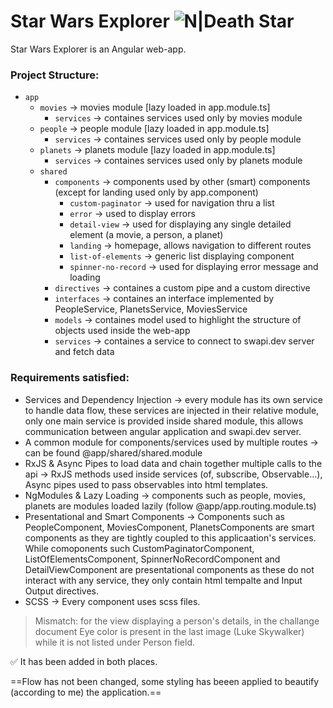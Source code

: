 # Star Wars Explorer ![N|Death Star](https://icons.iconarchive.com/icons/sensibleworld/starwars/24/Death-Star-icon.png)

Star Wars Explorer is an Angular web-app.

### Project Structure:
- `app`
  - `movies` -> movies module [lazy loaded in app.module.ts]
    - `services` -> containes services used only by movies module
  - `people` -> people module [lazy loaded in app.module.ts]
    - `services` -> containes services used only by people module
  - `planets` -> planets module [lazy loaded in app.module.ts]
    - `services` -> containes services used only by planets module
  - `shared`
    - `components` -> components used by other (smart) components (except for landing used only by app.component)
      - `custom-paginator` -> used for navigation thru a list
      - `error` -> used to display errors
      - `detail-view` -> used for displaying any single detailed element (a movie, a person, a planet)
      - `landing` -> homepage, allows navigation to different routes
      - `list-of-elements` -> generic list displaying component
      - `spinner-no-record` -> used for displaying error message and loading
    - `directives` -> containes a custom pipe and a custom directive
    - `interfaces` -> containes an interface implemented by PeopleService, PlanetsService, MoviesService
    - `models` -> containes model used to highlight the structure of objects used inside the web-app
    - `services` -> containes a service to connect to swapi.dev server and fetch data


### Requirements satisfied:
- Services and Dependency Injection -> every module has its own service to handle data flow, these services are injected in their relative module, only one main service is provided inside shared module, this allows communication between angular application and swapi.dev server.
- A common module for components/services used by multiple routes -> can be found @app/shared/shared.module
- RxJS & Async Pipes to load data and chain together multiple calls to the api -> RxJS methods used inside services (of, subscribe, Observable...), Async pipes used to pass observables into html templates.
- NgModules & Lazy Loading -> components such as people, movies, planets are modules loaded lazily (follow @app/app.routing.module.ts)
- Presentational and Smart Components -> Components such as PeopleComponent, MoviesComponent, PlanetsComponents are smart components as they are tightly coupled to this applicaation's services. While comoponents such CustomPaginatorComponent, ListOfElementsComponent, SpinnerNoRecordComponent and DetailViewComponent are presentational components as these do not interact with any service, they only contain html tempalte and Input Output directives.
- SCSS -> Every component uses scss files.


> Mismatch: for the view displaying a person's details, in the challange document Eye color is present in the last image (Luke Skywalker) while it is not listed under Person field.

✅ It has been added in both places.

==Flow has not been changed, some styling has beeen applied to beautify (according to me) the application.==
